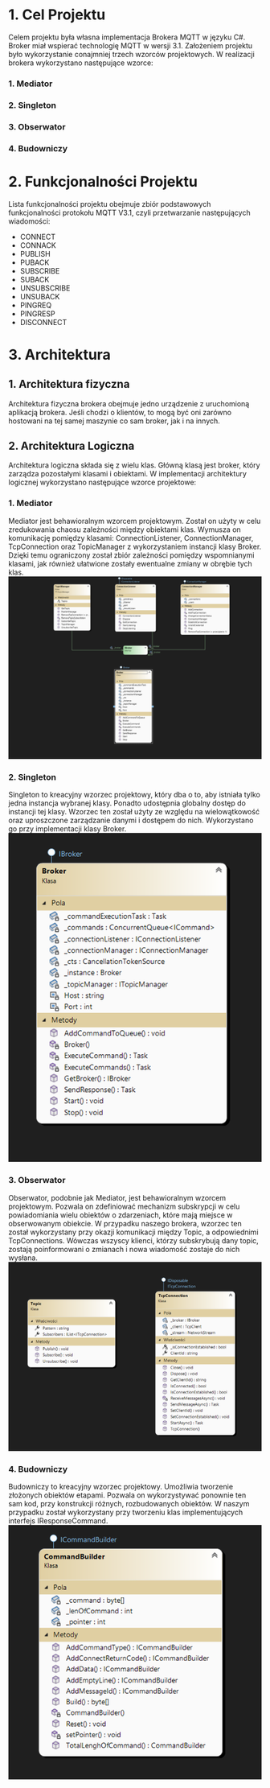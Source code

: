 # 1.  Cel Projektu  
Celem projektu była własna implementacja Brokera MQTT w języku C#. Broker miał wspierać technologię MQTT w wersji 3.1. Założeniem projektu było wykorzystanie conajmniej trzech wzorców projektowych. W realizacji brokera wykorzystano następujące wzorce:
###    1. Mediator
###    2. Singleton
###    3. Obserwator
###    4. Budowniczy
# 2. Funkcjonalności Projektu  
Lista funkcjonalności projektu obejmuje zbiór podstawowych funkcjonalności protokołu MQTT V3.1, czyli przetwarzanie następujących wiadomości:
- CONNECT
- CONNACK
- PUBLISH
- PUBACK
- SUBSCRIBE
- SUBACK
- UNSUBSCRIBE
- UNSUBACK
- PINGREQ
- PINGRESP 
- DISCONNECT
# 3. Architektura
## 1. Architektura fizyczna
   Architektura fizyczna brokera obejmuje jedno urządzenie z uruchomioną aplikacją brokera. Jeśli chodzi o klientów, to mogą być oni zarówno hostowani na tej samej maszynie co sam broker, jak i na innych.
## 2. Architektura Logiczna
   Architektura logiczna składa się z wielu klas. Główną klasą jest broker, który zarządza pozostałymi klasami i obiektami. W implementacji architektury logicznej wykorzystano następujące wzorce projektowe:
### 1. Mediator
   Mediator jest behawioralnym wzorcem projektowym. Został on użyty w celu zredukowania chaosu zależności między obiektami klas. Wymusza on komunikację pomiędzy klasami: ConnectionListener, ConnectionManager, TcpConnection oraz TopicManager z wykorzystaniem instancji klasy Broker. Dzięki temu ograniczony został zbiór zależności pomiędzy wspomnianymi klasami, jak również ułatwione zostały ewentualne zmiany w obrębie tych klas.  
   <img src="diagrams/Mediator.png">
### 2. Singleton
   Singleton to kreacyjny wzorzec projektowy, który dba o to, aby istniała tylko jedna instancja wybranej klasy. Ponadto udostępnia globalny dostęp do instancji tej klasy. Wzorzec ten został użyty ze względu na wielowątkowość oraz uproszczone zarządzanie danymi i dostępem do nich. Wykorzystano go przy implementacji klasy Broker.  
   <img src="diagrams/Singleton.png">
### 3. Obserwator
   Obserwator, podobnie jak Mediator, jest behawioralnym wzorcem projektowym. Pozwala on zdefiniować mechanizm subskrypcji w celu powiadomiania wielu obiektów o zdarzeniach, które mają miejsce w obserwowanym obiekcie. W przypadku naszego brokera, wzorzec ten został wykorzystany przy okazji komunikacji między Topic, a odpowiednimi TcpConnections. Wówczas wszyscy klienci, którzy subskrybują dany topic, zostają poinformowani o zmianach i nowa wiadomość zostaje do nich wysłana.  
   <img src="diagrams/Observer.png">
### 4. Budowniczy
   Budowniczy to kreacyjny wzorzec projektowy. Umożliwia tworzenie złożonych obiektów etapami. Pozwala on wykorzystywać ponownie ten sam kod, przy konstrukcji różnych, rozbudowanych obiektów. W naszym przypadku został wykorzystany przy tworzeniu klas implementujących interfejs IResponseCommand.  
   <img src="diagrams/Builder.png">